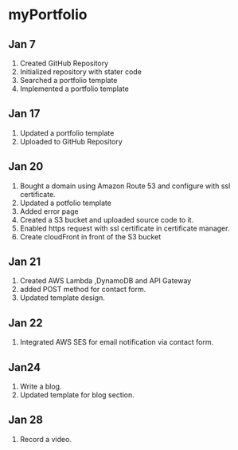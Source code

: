 # myPortfolio

## Jan 7
1. Created GitHub Repository
2. Initialized repository with stater code
3. Searched a portfolio template
4. Implemented a portfolio template

## Jan 17
1. Updated a portfolio template
2. Uploaded to GitHub Repository

## Jan 20
1. Bought a domain using Amazon Route 53 and configure with ssl certificate.
2. Updated a potfolio template
3. Added error page
4. Created a S3 bucket and uploaded source code to it.
5. Enabled https request with ssl certificate in certificate manager.
6. Create cloudFront in front of the S3 bucket


## Jan 21
1. Created AWS Lambda ,DynamoDB and API Gateway
2. added POST method for contact form.
3. Updated template design.

## Jan 22
1. Integrated AWS SES for email notification via contact form.

## Jan24
1. Write a blog.
2. Updated template for blog section.

## Jan 28
1. Record a video.